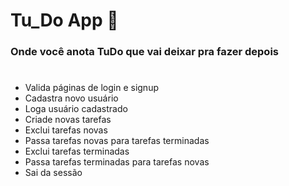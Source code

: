 # Tu_Do App 🦥
### Onde você anota TuDo que vai deixar pra fazer depois
#

- Valida páginas de login e signup
- Cadastra novo usuário
- Loga usuário cadastrado
- Criade novas tarefas
- Exclui tarefas novas
- Passa tarefas novas para tarefas terminadas
- Exclui tarefas terminadas
- Passa tarefas terminadas para tarefas novas
- Sai da sessão
